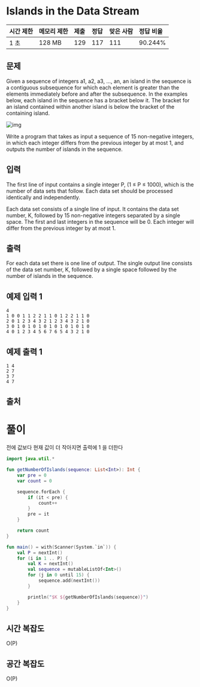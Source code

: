 # Islands in the Data Stream  

| 시간 제한 | 메모리 제한 | 제출 | 정답 | 맞은 사람 | 정답 비율 |
| :-------- | :---------- | :--- | :--- | :-------- | :-------- |
| 1 초      | 128 MB      | 129  | 117  | 111       | 90.244%   |

## 문제

Given a sequence of integers a1, a2, a3, …, an, an island in the sequence is a contiguous subsequence for which each element is greater than the elements immediately before and after the subsequence. In the examples below, each island in the sequence has a bracket below it. The bracket for an island contained within another island is below the bracket of the containing island.

![img](https://www.acmicpc.net/upload/images/ids.png)

Write a program that takes as input a sequence of 15 non-negative integers, in which each integer differs from the previous integer by at most 1, and outputs the number of islands in the sequence.

## 입력

The first line of input contains a single integer P, (1 ≤ P ≤ 1000), which is the number of data sets that follow. Each data set should be processed identically and independently.

Each data set consists of a single line of input. It contains the data set number, K, followed by 15 non-negative integers separated by a single space. The first and last integers in the sequence will be 0. Each integer will differ from the previous integer by at most 1.

## 출력

For each data set there is one line of output. The single output line consists of the data set number, K, followed by a single space followed by the number of islands in the sequence.

## 예제 입력 1

```
4
1 0 0 1 1 2 2 1 1 0 1 2 2 1 1 0
2 0 1 2 3 4 3 2 1 2 3 4 3 2 1 0
3 0 1 0 1 0 1 0 1 0 1 0 1 0 1 0
4 0 1 2 3 4 5 6 7 6 5 4 3 2 1 0
```

## 예제 출력 1 

```
1 4
2 7
3 7
4 7
```

## 출처



# 풀이

전에 값보다 현재 값이 더 작아지면 출력에 1 을 더한다



```kotlin
import java.util.*

fun getNumberOfIslands(sequence: List<Int>): Int {
    var pre = 0
    var count = 0

    sequence.forEach {
        if (it < pre) {
            count++
        }
        pre = it
    }

    return count
}

fun main() = with(Scanner(System.`in`)) {
    val P = nextInt()
    for (i in 1 .. P) {
        val K = nextInt()
        val sequence = mutableListOf<Int>()
        for (j in 0 until 15) {
            sequence.add(nextInt())
        }

        println("$K ${getNumberOfIslands(sequence)}")
    }
}
```



## 시간 복잡도

O(P)



## 공간 복잡도

O(P)